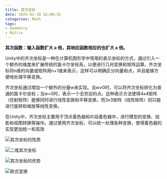 ```yaml
---
title: 其次坐标
date: 2025-02-10 16:06:35
categories: Math
tags: 
- Geometry
- Matrix
---
```


**其次函数：输入函数扩大 a 倍，其响应函数相应的也扩大 a 倍。**

Unity中的齐次坐标是一种在计算机图形学中常用的表示坐标的方式，通过引入一个额外的维度来扩展传统的笛卡尔坐标系，以便进行几何变换和矩阵运算。‌齐次坐标将n维的向量或矩阵用n+1维来表示，这样可以明确区分向量和点，并且能够方便地处理平移变换‌。

齐次坐标通过增加一个额外的分量w来实现。当w≠0时，可以将齐次坐标转化为普通的笛卡尔坐标；当w=0时，表示一个无穷远的点‌。这种表示方法使得4x4矩阵（仿射矩阵）能够同时进行线性变换和平移变换，而3x3矩阵（线性矩阵）则只能进行旋转和缩放等线性变换‌。

在Unity中，齐次坐标主要用于顶点着色器和片段着色器中，进行模型的变换、投影和视图转换等操作。通过使用齐次坐标，可以统一处理各种变换，使得着色器的实现更加统一和高效‌

![](p1.png "其次坐标的性质") <br>

![](p2.png "二维其次坐标") <br>

![](p3.png "其次坐标的优势") <br>

![](p4.png "欧式变换") <br>